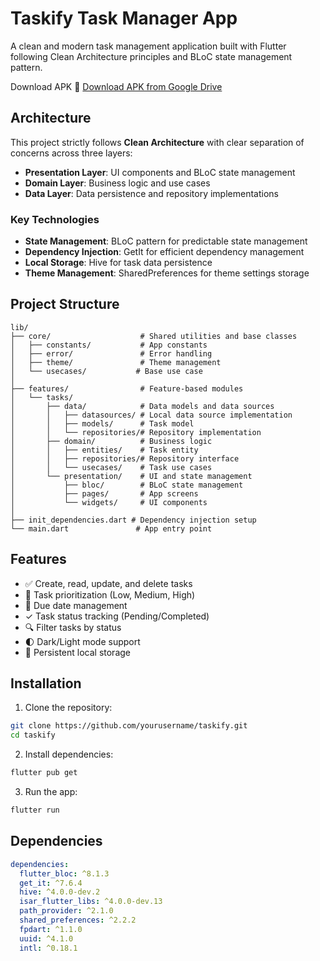# Taskify Task Manager App

A clean and modern task management application built with Flutter following Clean Architecture principles and BLoC state management pattern.

Download APK
📱 [Download APK from Google Drive](https://drive.google.com/drive/folders/1M1dXocGdBq69RDQvBgWFzOz8xaxq5ygU?usp=drive_link)

## Architecture

This project strictly follows **Clean Architecture** with clear separation of concerns across three layers:

- **Presentation Layer**: UI components and BLoC state management
- **Domain Layer**: Business logic and use cases
- **Data Layer**: Data persistence and repository implementations

### Key Technologies
- **State Management**: BLoC pattern for predictable state management
- **Dependency Injection**: GetIt for efficient dependency management
- **Local Storage**: Hive for task data persistence
- **Theme Management**: SharedPreferences for theme settings storage

## Project Structure

```
lib/
├── core/                    # Shared utilities and base classes
│   ├── constants/           # App constants
│   ├── error/               # Error handling
│   ├── theme/               # Theme management
│   └── usecases/           # Base use case
│
├── features/                # Feature-based modules
│   └── tasks/
│       ├── data/            # Data models and data sources
│       │   ├── datasources/ # Local data source implementation
│       │   ├── models/      # Task model
│       │   └── repositories/# Repository implementation
│       ├── domain/          # Business logic
│       │   ├── entities/    # Task entity
│       │   ├── repositories/# Repository interface
│       │   └── usecases/    # Task use cases
│       └── presentation/    # UI and state management
│           ├── bloc/        # BLoC state management
│           ├── pages/       # App screens
│           └── widgets/     # UI components
│
├── init_dependencies.dart # Dependency injection setup
└── main.dart               # App entry point
```

## Features

- ✅ Create, read, update, and delete tasks
- 🎯 Task prioritization (Low, Medium, High)
- 📅 Due date management
- ✓ Task status tracking (Pending/Completed)
- 🔍 Filter tasks by status
- 🌓 Dark/Light mode support
- 💾 Persistent local storage

## Installation

1. Clone the repository:
```bash
git clone https://github.com/yourusername/taskify.git
cd taskify
```

2. Install dependencies:
```bash
flutter pub get
```

3. Run the app:
```bash
flutter run
```

## Dependencies

```yaml
dependencies:
  flutter_bloc: ^8.1.3
  get_it: ^7.6.4
  hive: ^4.0.0-dev.2
  isar_flutter_libs: ^4.0.0-dev.13
  path_provider: ^2.1.0
  shared_preferences: ^2.2.2
  fpdart: ^1.1.0
  uuid: ^4.1.0
  intl: ^0.18.1
```
